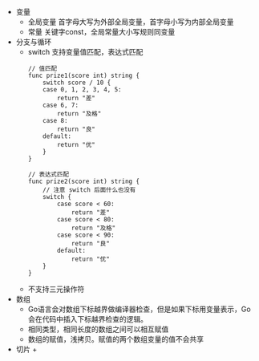 
* 变量
    + 全局变量 首字母大写为外部全局变量，首字母小写为内部全局变量
    + 常量 关键字const，全局常量大小写规则同变量
* 分支与循环
    + switch 支持变量值匹配，表达式匹配
        ```
        // 值匹配
        func prize1(score int) string {
            switch score / 10 {
            case 0, 1, 2, 3, 4, 5:
                return "差"
            case 6, 7:
                return "及格"
            case 8:
                return "良"
            default:
                return "优"
            }
        }
        
        // 表达式匹配
        func prize2(score int) string {
            // 注意 switch 后面什么也没有
            switch {
                case score < 60:
                    return "差"
                case score < 80:
                    return "及格"
                case score < 90:
                    return "良"
                default:
                    return "优"
            }
        }
        ```
    + 不支持三元操作符
* 数组
    + Go语言会对数组下标越界做编译器检查，但是如果下标用变量表示，Go会在代码中插入下标越界检查的逻辑。
    + 相同类型，相同长度的数组之间可以相互赋值
    + 数组的赋值，浅拷贝。赋值的两个数组变量的值不会共享
* 切片
    + 
    